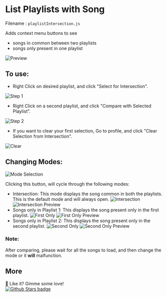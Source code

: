 # List Playlists with Song
Filename : `playlistIntersection.js`

Adds context menu buttons to see 
* songs in common between two playlists
* songs only present in one playlist

![Preview](https://raw.githubusercontent.com/huhridge/huh-spicetify-extensions/main/playlistIntersection/both.jpg)

## To use:

* Right Click on desired playlist, and click "Select for Intersection".

![Step 1](https://raw.githubusercontent.com/huhridge/huh-spicetify-extensions/main/playlistIntersection/preview.jpg)

* Right Click on a second playlist, and click "Compare with Selected Playlist".

![Step 2](https://raw.githubusercontent.com/huhridge/huh-spicetify-extensions/main/playlistIntersection/compare.jpg)

* If you want to clear your first selection, Go to profile, and click "Clear Selection from Intersection".

![Clear](https://raw.githubusercontent.com/huhridge/huh-spicetify-extensions/main/playlistIntersection/clear.jpg)

## Changing Modes:

![Mode Selection](https://raw.githubusercontent.com/huhridge/huh-spicetify-extensions/main/playlistIntersection/modeselection.jpg)

Clicking this button, will cycle through the following modes:
* Intersection: This mode displays the song common in both the playlists. This is the default mode and will always open.
![Intersection](https://raw.githubusercontent.com/huhridge/huh-spicetify-extensions/main/playlistIntersection/modeinter.jpg)
![Intersection Preview](https://raw.githubusercontent.com/huhridge/huh-spicetify-extensions/main/playlistIntersection/both.jpg)
* Songs only in Playlist 1: This displays the song present only in the first playlist.
![First Only](https://raw.githubusercontent.com/huhridge/huh-spicetify-extensions/main/playlistIntersection/firstonly.jpg)
![First Only Preview](https://raw.githubusercontent.com/huhridge/huh-spicetify-extensions/main/playlistIntersection/first.jpg)
* Songs only in Playlist 2: This displays the song present only in the second playlist.
![Second Only](https://raw.githubusercontent.com/huhridge/huh-spicetify-extensions/main/playlistIntersection/secondonly.jpg)
![Second Only Preview](https://raw.githubusercontent.com/huhridge/huh-spicetify-extensions/main/playlistIntersection/second.jpg)

### Note: 
After comparing, please wait for all the songs to load, and then change the mode or it **will** malfunction.

## More
🌟 Like it? Gimme some love!    
[![Github Stars badge](https://img.shields.io/github/stars/huhridge/huh-spicetify-extensions?logo=github&style=social)](https://github.com/huhridge/huh-spicetify-extensions/)
